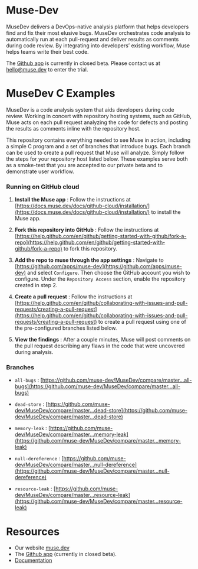 # Muse-Dev

MuseDev delivers a DevOps-native analysis platform that helps developers find
and fix their most elusive bugs. MuseDev orchestrates code analysis to
automatically run at each pull-request and deliver results as comments during
code review. By integrating into developers’ existing workflow, Muse helps teams
write their best code.

The [Github app](https://github.com/apps/muse-dev) is currently in closed beta.
Please contact us at hello@muse.dev to enter the trial.

# MuseDev C Examples

MuseDev is a code analysis system that aids developers during code review.
Working in concert with repository hosting systems, such as GitHub, Muse acts on
each pull request analyzing the code for defects and posting the results as
comments inline with the repository host.

This repository contains everything needed to see Muse in action, including a
simple C program and a set of branches that introduce bugs. Each branch can be
used to create a pull request that Muse will analyze. Simply follow the steps
for your repository host listed below. These examples serve both as a smoke-test
that you are accepted to our private beta and to demonstrate user workflow.

### Running on GitHub cloud

 1. **Install the Muse app** : Follow the instructions at
    [https://docs.muse.dev/docs/github-cloud/installation/](https://docs.muse.dev/docs/github-cloud/installation/)
    to install the Muse app.

 2. **Fork this repository into GitHub** : Follow the instructions at
    [https://help.github.com/en/github/getting-started-with-github/fork-a-repo](https://help.github.com/en/github/getting-started-with-github/fork-a-repo)
    to fork this repository.

 3. **Add the repo to muse through the app settings** : Navigate to
    [https://github.com/apps/muse-dev](https://github.com/apps/muse-dev) and
    select `Configure`. Then choose the GitHub account you wish to configure.
    Under the `Repository Access` section, enable the repository created in step
    2.

 4. **Create a pull request** : Follow the instructions at
    [https://help.github.com/en/github/collaborating-with-issues-and-pull-requests/creating-a-pull-request](https://help.github.com/en/github/collaborating-with-issues-and-pull-requests/creating-a-pull-request)
    to create a pull request using one of the pre-configured branches listed
    below.

 5. **View the findings** : After a couple minutes, Muse will post comments on
    the pull request describing any flaws in the code that were uncovered during
    analysis.


### Branches

- `all-bugs` : [https://github.com/muse-dev/MuseDev/compare/master...all-bugs](https://github.com/muse-dev/MuseDev/compare/master...all-bugs)

- `dead-store` : [https://github.com/muse-dev/MuseDev/compare/master...dead-store](https://github.com/muse-dev/MuseDev/compare/master...dead-store)

- `memory-leak` : [https://github.com/muse-dev/MuseDev/compare/master...memory-leak](https://github.com/muse-dev/MuseDev/compare/master...memory-leak)

- `null-dereference` : [https://github.com/muse-dev/MuseDev/compare/master...null-dereference](https://github.com/muse-dev/MuseDev/compare/master...null-dereference)

- `resource-leak` : [https://github.com/muse-dev/MuseDev/compare/master...resource-leak](https://github.com/muse-dev/MuseDev/compare/master...resource-leak)


# Resources

* Our website [muse.dev](https://muse.dev)
* The [Github app](https://github.com/apps/muse-dev) (currently in closed beta).
* [Documentation](https://docs.muse.dev/docs/github-cloud/installation/)
